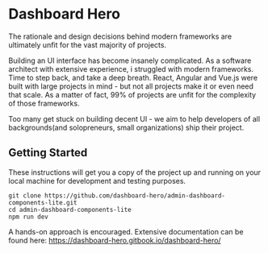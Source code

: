# Dashboard Hero

The rationale and design decisions behind modern frameworks are ultimately unfit for the vast majority of projects.

Building an UI interface has become insanely complicated. As a software architect with extensive experience, i struggled with modern frameworks. Time to step back, and take a deep breath. React, Angular and Vue.js were built with large projects in mind - but not all projects make it or even need that scale. As a matter of fact, 99% of projects are unfit for the complexity of those frameworks.

Too many get stuck on building decent UI - we aim to help developers of all backgrounds(and solopreneurs, small organizations) ship their project.

## Getting Started

These instructions will get you a copy of the project up and running on your local machine for development and testing purposes.
```
git clone https://github.com/dashboard-hero/admin-dashboard-components-lite.git
cd admin-dashboard-components-lite
npm run dev
```
A hands-on approach is encouraged. Extensive documentation can be found here: https://dashboard-hero.gitbook.io/dashboard-hero/
